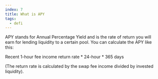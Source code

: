 ```yaml
---
index: 7
title: What is APY
tags: 
  - defi
---
```


APY stands for Annual Percentage Yield and is the rate of return you will earn for lending liquidity to a certain pool. You can calculate the APY like this:

Recent 1-hour fee income return rate * 24-hour * 365 days

(The return rate is calculated by the swap fee income divided by invested liquidity).
